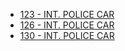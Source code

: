 

* [123 - INT. POLICE CAR](123-INT.PoliceCar.md)
* [126 - INT. POLICE CAR](126-INT.PoliceCar.md)
* [130 - INT. POLICE CAR](130-INT.PoliceCar.md)
